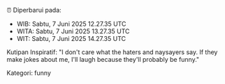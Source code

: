 ⏰ Diperbarui pada:
- WIB: Sabtu, 7 Juni 2025 12.27.35 UTC
- WITA: Sabtu, 7 Juni 2025 13.27.35 UTC
- WIT: Sabtu, 7 Juni 2025 14.27.35 UTC

Kutipan Inspiratif:
"I don't care what the haters and naysayers say. If they make jokes about me, I'll laugh because they'll probably be funny."


Kategori: funny

